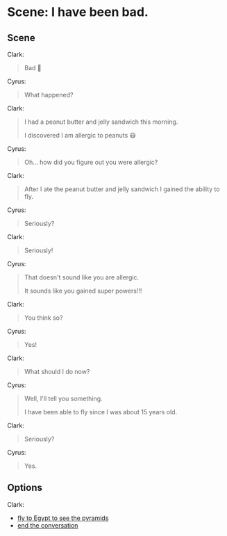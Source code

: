 # Scene: I have been bad.

## Scene

Clark:
> Bad 🙁

Cyrus:
> What happened?

Clark:
> I had a peanut butter and jelly sandwich this morning.
>
> I discovered I am allergic to peanuts 😷

Cyrus:
> Oh… how did you figure out you were allergic?

Clark:
> After I ate the peanut butter and jelly sandwich I gained the ability to fly.

Cyrus:
> Seriously?

Clark:
> Seriously!

Cyrus:
> That doesn't sound like you are allergic.
>
> It sounds like you gained super powers!!!

Clark:
> You think so?

Cyrus:
> Yes!

Clark:
> What should I do now?

Cyrus:
> Well, I'll tell you something.
>
> I have been able to fly since I was about 15 years old.

Clark:
> Seriously?

Cyrus:
> Yes.

## Options

Clark:
* [fly to Egypt to see the pyramids](the_end_scene.md)
* [end the conversation](the_end_scene.md)
